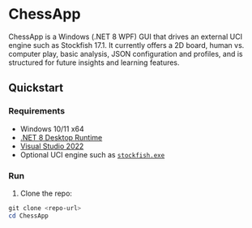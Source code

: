 # ChessApp


ChessApp is a Windows (.NET 8 WPF) GUI that drives an external UCI engine such as Stockfish 17.1. It currently offers a 2D board, human vs. computer play, basic analysis, JSON configuration and profiles, and is structured for future insights and learning features.


## Quickstart


### Requirements
- Windows 10/11 x64
- [.NET 8 Desktop Runtime](https://dotnet.microsoft.com/)
- [Visual Studio 2022](https://visualstudio.microsoft.com/)
- Optional UCI engine such as [`stockfish.exe`](https://stockfishchess.org/)


### Run
1. Clone the repo:
```powershell
git clone <repo-url>
cd ChessApp
